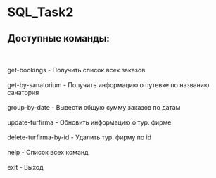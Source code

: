 # SQL_Task2
## Доступные команды:
<br/>
<br/>get-bookings - Получить список всех заказов
<br/>
<br/>get-by-sanatorium - Получить информацию о путевке по названию санатория
<br/>
<br/>group-by-date - Вывести общую сумму заказов по датам
<br/>
<br/>update-turfirma - Обновить  информацию о тур. фирме
<br/>
<br/>delete-turfirma-by-id - Удалить тур. фирму по id
<br/>
<br/>help - Список всех команд
<br/>
<br/>exit - Выход
